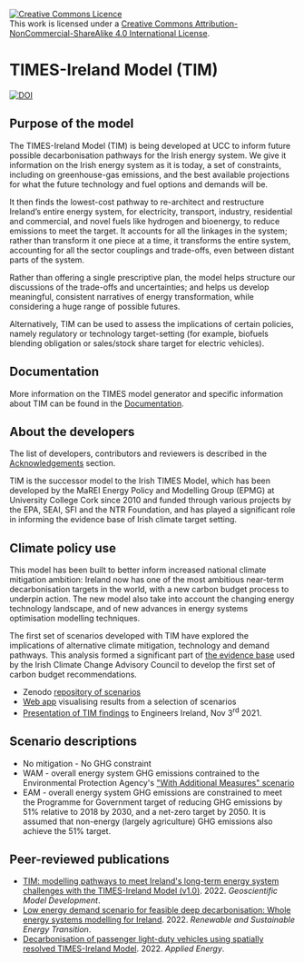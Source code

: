 
<a rel="license" href="http://creativecommons.org/licenses/by-nc-sa/4.0/"><img alt="Creative Commons Licence" style="border-width:0" src="https://i.creativecommons.org/l/by-nc-sa/4.0/88x31.png" /></a><br />This work is licensed under a <a rel="license" href="http://creativecommons.org/licenses/by-nc-sa/4.0/">Creative Commons Attribution-NonCommercial-ShareAlike 4.0 International License</a>.

# TIMES-Ireland Model (TIM)

[![DOI](https://zenodo.org/badge/429173600.svg)](https://zenodo.org/badge/latestdoi/429173600)

## Purpose of the model
The TIMES-Ireland Model (TIM) is being developed at UCC to inform future possible decarbonisation pathways for the Irish energy system. We give it information on the Irish energy system as it is today, a set of constraints, including on greenhouse-gas emissions, and the best available projections for what the future technology and fuel options and demands will be.

It then finds the lowest-cost pathway to re-architect and restructure Ireland’s entire energy system, for electricity, transport, industry, residential and commercial, and novel fuels like hydrogen and bioenergy, to reduce emissions to meet the target. It accounts for all the linkages in the system; rather than transform it one piece at a time, it transforms the entire system, accounting for all the sector couplings and trade-offs, even between distant parts of the system.

Rather than offering a single prescriptive plan, the model helps structure our discussions of the trade-offs and uncertainties; and helps us develop meaningful, consistent narratives of energy transformation, while considering a huge range of possible futures.

Alternatively, TIM can be used to assess the implications of certain policies, namely regulatory or technology target-setting (for example, biofuels blending obligation or sales/stock share target for electric vehicles).

## Documentation
More information on the TIMES model generator and specific information about TIM can be found in the [Documentation](https://doi.org/10.5194/gmd-15-4991-2022).

## About the developers
The list of developers, contributors and reviewers is described in the [Acknowledgements](/ACKNOWLEDGEMENT.md) section. 

TIM is the successor model to the Irish TIMES Model, which has been developed by the MaREI Energy Policy and Modelling Group (EPMG) at University College Cork since 2010 and funded through various projects by the EPA, SEAI, SFI and the NTR Foundation, and has played a significant role in informing the evidence base of Irish climate target setting.

## Climate policy use
This model has been built to better inform increased national climate mitigation ambition: Ireland now has one of the most ambitious near-term decarbonisation targets in the world, with a new carbon budget process to underpin action. The new model also take into account the changing energy technology landscape, and of new advances in energy systems optimisation modelling techniques.

The first set of scenarios developed with TIM have explored the implications of alternative climate mitigation, technology and demand pathways. This analysis formed a significant part of [the evidence base](https://www.climatecouncil.ie/carbonbudgets/technicalreport/) used by the Irish Climate Change Advisory Council to develop the first set of carbon budget recommendations. 
- Zenodo [repository of scenarios](https://doi.org/10.5281/zenodo.5517363)
- [Web app](https://tim-carbon-budgets-2021.netlify.app/results/) visualising results from a selection of scenarios
- [Presentation of TIM findings](https://www.youtube.com/watch?v=lBShCV0rKNk) to Engineers Ireland, Nov 3<sup>rd</sup> 2021.

## Scenario descriptions

- No mitigation - No GHG constraint
- WAM - overall energy system GHG emissions contrained to the Environmental Protection Agency's ["With Additional Measures" scenario](https://www.epa.ie/publications/monitoring--assessment/climate-change/air-emissions/irelands-greenhouse-gas-emissions-projections-2020-2040.php)
- EAM - overall energy system GHG emissions are constrained to meet the Programme for Government target of reducing GHG emissions by 51% relative to 2018 by 2030, and a net-zero target by 2050. It is assumed that non-energy (largely agriculture) GHG emissions also achieve the 51% target. 

## Peer-reviewed publications

- [TIM: modelling pathways to meet Ireland's long-term energy system challenges with the TIMES-Ireland Model (v1.0)](https://doi.org/10.5194/gmd-15-4991-2022). 2022. *Geoscientific Model Development*.
- [Low energy demand scenario for feasible deep decarbonisation: Whole energy systems modelling for Ireland](https://doi.org/10.1016/j.rset.2022.100024). 2022. *Renewable and Sustainable Energy Transition*.
- [Decarbonisation of passenger light-duty vehicles using spatially resolved TIMES-Ireland Model](https://doi.org/10.1016/j.apenergy.2022.119078). 2022. *Applied Energy*.
